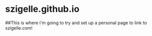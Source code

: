 # szigelle.github.io

##This is where i'm going to try and set up a personal page to link to szigelle.com!
